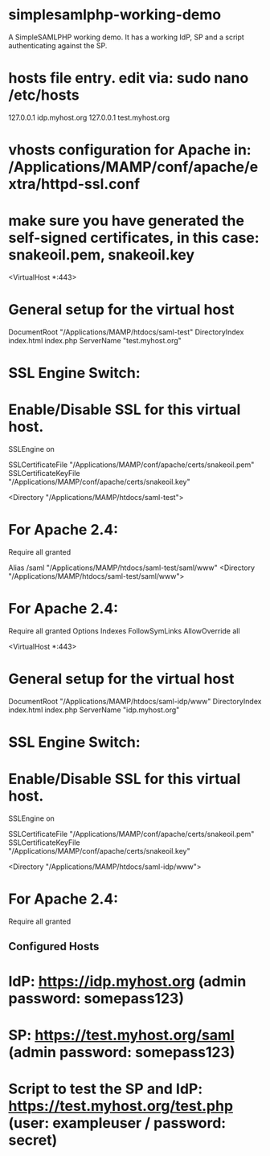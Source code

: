 # simplesamlphp-working-demo
A SimpleSAMLPHP working demo.  It has a working IdP, SP and a script authenticating against the SP.

# hosts file entry.  edit via: sudo nano /etc/hosts


127.0.0.1 idp.myhost.org
127.0.0.1 test.myhost.org

# vhosts configuration for Apache in: /Applications/MAMP/conf/apache/extra/httpd-ssl.conf
# make sure you have generated the self-signed certificates, in this case: snakeoil.pem, snakeoil.key

<VirtualHost *:443>

#   General setup for the virtual host
DocumentRoot "/Applications/MAMP/htdocs/saml-test"
DirectoryIndex index.html index.php
ServerName "test.myhost.org"

#   SSL Engine Switch:
#   Enable/Disable SSL for this virtual host.
SSLEngine on

SSLCertificateFile "/Applications/MAMP/conf/apache/certs/snakeoil.pem"
SSLCertificateKeyFile "/Applications/MAMP/conf/apache/certs/snakeoil.key"


<Directory  "/Applications/MAMP/htdocs/saml-test">
  <IfModule mod_authz_core.c>
  # For Apache 2.4:
  Require all granted
  </IfModule>
</Directory>

Alias /saml "/Applications/MAMP/htdocs/saml-test/saml/www"
<Directory  "/Applications/MAMP/htdocs/saml-test/saml/www">
  <IfModule mod_authz_core.c>
  # For Apache 2.4:
  Require all granted
  </IfModule>
  Options Indexes FollowSymLinks
  AllowOverride all
</Directory>

</VirtualHost>


<VirtualHost *:443>

#   General setup for the virtual host
DocumentRoot "/Applications/MAMP/htdocs/saml-idp/www"
DirectoryIndex index.html index.php
ServerName "idp.myhost.org"

#   SSL Engine Switch:
#   Enable/Disable SSL for this virtual host.
SSLEngine on

SSLCertificateFile "/Applications/MAMP/conf/apache/certs/snakeoil.pem"
SSLCertificateKeyFile "/Applications/MAMP/conf/apache/certs/snakeoil.key"


<Directory  "/Applications/MAMP/htdocs/saml-idp/www">
  <IfModule mod_authz_core.c>
  # For Apache 2.4:
  Require all granted
  </IfModule>
</Directory>

</VirtualHost>

## Configured Hosts ##
#
# IdP: https://idp.myhost.org (admin password: somepass123)
# SP: https://test.myhost.org/saml (admin password: somepass123)
# Script to test the SP and IdP: https://test.myhost.org/test.php (user: exampleuser / password: secret)
